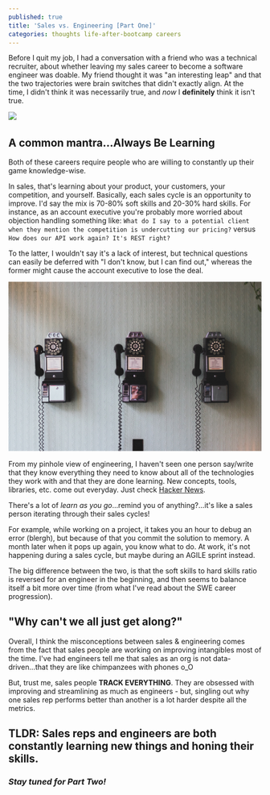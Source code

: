 ```yaml
---
published: true
title: 'Sales vs. Engineering [Part One]'
categories: thoughts life-after-bootcamp careers
---
```


Before I quit my job, I had a conversation with a friend who was a technical recruiter, about whether leaving my sales career to become a software engineer was doable. My friend thought it was "an interesting leap" and that the two trajectories were brain switches that didn't exactly align. At the time, I didn't think it was necessarily true, and _now_ I **definitely** think it isn't true. 

<img src="/images/fulls/StockSnap_T9AY19HFC0.jpg" class="fit image">

## A common mantra...Always Be Learning

Both of these careers require people who are willing to constantly up their game knowledge-wise. 

In sales, that's learning about your product, your customers, your competition, and yourself. Basically, each sales cycle is an opportunity to improve. I'd say the mix is 70-80% soft skills and 20-30% hard skills. For instance, as an account executive you're probably more worried about objection handling something like: `What do I say to a potential client when they mention the competition is undercutting our pricing?` versus `How does our API work again? It's REST right?`

To the latter, I wouldn't say it's a lack of interest, but technical questions can easily be deferred with "I don't know, but I can find out," whereas the former might cause the account executive to lose the deal. 

<img src="/images/fulls/StockSnap_A4BBA4BB9C.jpg" class="fit image">

From my pinhole view of engineering, I haven't seen one person say/write that they know everything they need to know about all of the technologies they work with and that they are done learning. New concepts, tools, libraries, etc. come out everyday. Just check [Hacker News](https://news.ycombinator.com/). 

There's a lot of _learn as you go_...remind you of anything?...it's like a sales person iterating through their sales cycles! 

For example, while working on a project, it takes you an hour to debug an error (blergh), but because of that you commit the solution to memory. A month later when it pops up again, you know what to do. At work, it's not happening during a sales cycle, but maybe during an AGILE sprint instead. 

The big difference between the two, is that the soft skills to hard skills ratio is reversed for an engineer in the beginning, and then seems to balance itself a bit more over time (from what I've read about the SWE career progression). 

## "Why can't we all just get along?"

Overall, I think the misconceptions between sales & engineering comes from the fact that sales people are working on improving intangibles most of the time. I've had engineers tell me that sales as an org is not data-driven...that they are like chimpanzees with phones o_O

But, trust me, sales people **TRACK EVERYTHING**. They are obsessed with improving and streamlining as much as engineers - but, singling out why one sales rep performs better than another is a lot harder despite all the metrics. 

## TLDR: Sales reps and engineers are both constantly learning new things and honing their skills. 

### _Stay tuned for Part Two!_

